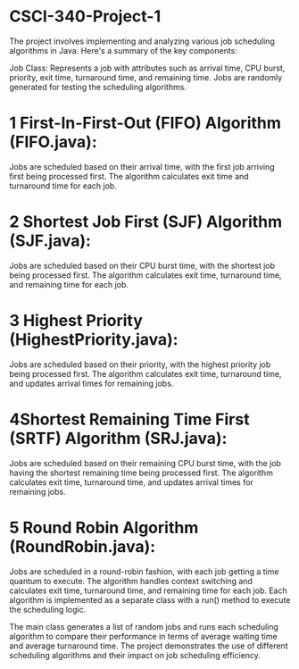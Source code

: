 # CSCI-340-Project-1

The project involves implementing and analyzing various job scheduling algorithms in Java. Here's a summary of the key components:

Job Class: Represents a job with attributes such as arrival time, CPU burst, priority, exit time, turnaround time, and remaining time. Jobs are randomly generated for testing the scheduling algorithms.

# 1 First-In-First-Out (FIFO) Algorithm (FIFO.java):
Jobs are scheduled based on their arrival time, with the first job arriving first being processed first. The algorithm calculates exit time and turnaround time for each job.
# 2 Shortest Job First (SJF) Algorithm (SJF.java):
Jobs are scheduled based on their CPU burst time, with the shortest job being processed first. The algorithm calculates exit time, turnaround time, and remaining time for each job.
# 3 Highest Priority (HighestPriority.java):
Jobs are scheduled based on their priority, with the highest priority job being processed first. The algorithm calculates exit time, turnaround time, and updates arrival times for remaining jobs.
# 4Shortest Remaining Time First (SRTF) Algorithm (SRJ.java):
Jobs are scheduled based on their remaining CPU burst time, with the job having the shortest remaining time being processed first. The algorithm calculates exit time, turnaround time, and updates arrival times for remaining jobs.
# 5 Round Robin Algorithm (RoundRobin.java):
Jobs are scheduled in a round-robin fashion, with each job getting a time quantum to execute. The algorithm handles context switching and calculates exit time, turnaround time, and remaining time for each job.
Each algorithm is implemented as a separate class with a run() method to execute the scheduling logic. 

The main class generates a list of random jobs and runs each scheduling algorithm to compare their performance in terms of average waiting time and average turnaround time. The project demonstrates the use of different scheduling algorithms and their impact on job scheduling efficiency.






